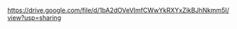 <!-- Video URL -->
https://drive.google.com/file/d/1bA2dOVeVImfCWwYkRXYxZikBJhNkmm5I/view?usp=sharing